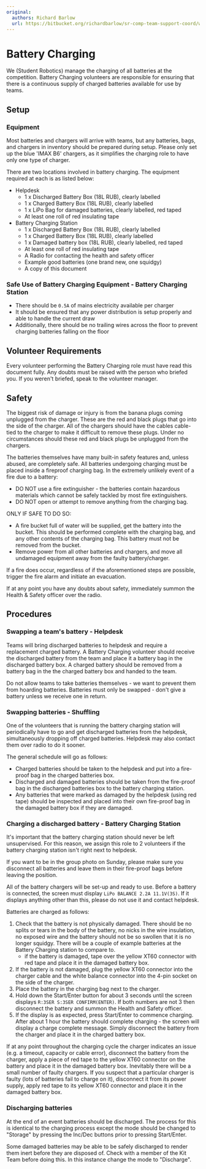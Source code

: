 ```yaml
---
original:
  authors: Richard Barlow
  url: https://bitbucket.org/richardbarlow/sr-comp-team-support-coord/wiki/Battery_Charging
---
```

# Battery Charging

We (Student Robotics) manage the charging of all batteries at the competition. Battery Charging volunteers are responsible for ensuring that there is a continuous supply of charged batteries available for use by teams.

## Setup

### Equipment

Most batteries and chargers will arrive with teams, but any batteries, bags, and chargers in inventory should be prepared during setup. Please only set up the blue 'IMAX B6' chargers, as it simplifies the charging role to have only one type of charger.

There are two locations involved in battery charging. The equipment required at each is as listed below:

- Helpdesk
    - 1 x Discharged Battery Box (18L RUB), clearly labelled
    - 1 x Charged Battery Box (18L RUB), clearly labelled
    - 1 x LiPo Bag for damaged batteries, clearly labelled, red taped
    - At least one roll of red insulating tape
- Battery Charging Station
    - 1 x Discharged Battery Box (18L RUB), clearly labelled
    - 1 x Charged Battery Box (18L RUB), clearly labelled
    - 1 x Damaged battery box (18L RUB), clearly labelled, red taped
    - At least one roll of red insulating tape
    - A Radio for contacting the health and safety officer
    - Example good batteries (one brand new, one squidgy)
    - A copy of this document

### Safe Use of Battery Charging Equipment - Battery Charging Station

- There should be `0.5A` of mains electricity available per charger
- It should be ensured that any power distribution is setup properly and able to handle the current draw
- Additionally, there should be no trailing wires across the floor to prevent charging batteries falling on the floor

## Volunteer Requirements

Every volunteer performing the Battery Charging role must have read this document fully. Any doubts must be raised with the person who briefed you. If you weren't briefed, speak to the volunteer manager.

## Safety

The biggest risk of damage or injury is from the banana plugs coming unplugged from the charger. These are the red and black plugs that go into the side of the charger. All of the chargers should have the cables cable-tied to the charger to make it difficult to remove these plugs. Under no circumstances should these red and black plugs be unplugged from the chargers.

The batteries themselves have many built-in safety features and, unless abused, are completely safe. All batteries undergoing charging must be placed inside a fireproof charging bag. In the extremely unlikely event of a fire due to a battery:

- DO NOT use a fire extinguisher - the batteries contain hazardous materials which cannot be safely tackled by most fire extinguishers.
- DO NOT open or attempt to remove anything from the charging bag.

ONLY IF SAFE TO DO SO:

- A fire bucket full of water will be supplied, get the battery into the bucket. This should be performed complete with the charging bag, and any other contents of the charging bag. This battery must not be removed from the bucket.
- Remove power from all other batteries and chargers, and move all undamaged equipment away from the faulty battery/charger.

If a fire does occur, regardless of if the aforementioned steps are possible, trigger the fire alarm and initiate an evacuation.

If at any point you have any doubts about safety, immediately summon the Health & Safety officer over the radio.

## Procedures

### Swapping a team's battery - Helpdesk

Teams will bring discharged batteries to helpdesk and require a replacement charged battery. A Battery Charging volunteer should receive the discharged battery from the team and place it a battery bag in the discharged battery box. A charged battery should be removed from a battery bag in the the charged battery box and handed to the team.

Do not allow teams to take batteries themselves - we want to prevent them from hoarding batteries. Batteries must only be swapped - don't give a battery unless we receive one in return.

### Swapping batteries - Shuffling

One of the volunteers that is running the battery charging station will periodically have to go and get discharged batteries from the helpdesk, simultaneously dropping off charged batteries. Helpdesk may also contact them over radio to do it sooner.

The general schedule will go as follows:

- Charged batteries should be taken to the helpdesk and put into a fire-proof bag in the charged batteries box.
- Discharged and damaged batteries should be taken from the fire-proof bag in the discharged batteries box to the battery charging station.
- Any batteries that were marked as damaged by the helpdesk (using red tape) should be inspected and placed into their own fire-proof bag in the damaged battery box if they are damaged.

### Charging a discharged battery - Battery Charging Station

It's important that the battery charging station should never be left unsupervised. For this reason, we assign this role to 2 volunteers if the battery charging station isn't right next to helpdesk.

If you want to be in the group photo on Sunday, please make sure you disconnect all batteries and leave them in their fire-proof bags before leaving the position.

All of the battery chargers will be set-up and ready to use. Before a battery is connected, the screen must display `LiPo BALANCE 2.2A 11.1V(3S)`. If it displays anything other than this, please do not use it and contact helpdesk.

Batteries are charged as follows:

1. Check that the battery is not physically damaged. There should be no splits or tears in the body of the battery, no nicks in the wire insulation, no exposed wire and the battery should not be so swollen that it is no longer squidgy. There will be a couple of example batteries at the Battery Charging station to compare to.
    * if the battery is damaged, tape over the yellow XT60 connector with red tape and place it in the damaged battery box.
2. If the battery is not damaged, plug the yellow XT60 connector into the charger cable and the white balance connector into the 4-pin socket on the side of the charger.
3. Place the battery in the charging bag next to the charger.
4. Hold down the Start/Enter button for about 3 seconds until the screen displays `R:3SER S:3SER CONFIRM(ENTER)`. If both numbers are not 3 then disconnect the battery and summon the Health and Safety officer.
5. If the display is as expected, press Start/Enter to commence charging.
After about 1 hour the battery should complete charging - the screen will display a charge complete message. Simply disconnect the battery from the charger and place it in the charged battery box.

If at any point throughout the charging cycle the charger indicates an issue (e.g. a timeout, capacity or cable error), disconnect the battery from the charger, apply a piece of red tape to the yellow XT60 connector on the battery and place it in the damaged battery box. Inevitably there will be a small number of faulty chargers. If you suspect that a particular charger is faulty (lots of batteries fail to charge on it), disconnect it from its power supply, apply red tape to its yellow XT60 connector and place it in the damaged battery box.

### Discharging batteries

At the end of an event batteries should be discharged. The process for this is identical to the charging process except the mode should be changed to "Storage" by pressing the Inc/Dec buttons prior to pressing Start/Enter.

Some damaged batteries may be able to be safely discharged to render them inert before they are disposed of. Check with a member of the Kit Team before doing this. In this instance change the mode to "Discharge".

